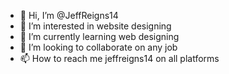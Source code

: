 - 👋 Hi, I’m @JeffReigns14
- 👀 I’m interested in website designing
- 🌱 I’m currently learning web designing
- 💞️ I’m looking to collaborate on any job
- 📫 How to reach me jeffreigns14 on all platforms

<!---
JeffReigns14/JeffReigns14 is a ✨ special ✨ repository because its `README.md` (this file) appears on your GitHub profile.
You can click the Preview link to take a look at your changes.
--->
